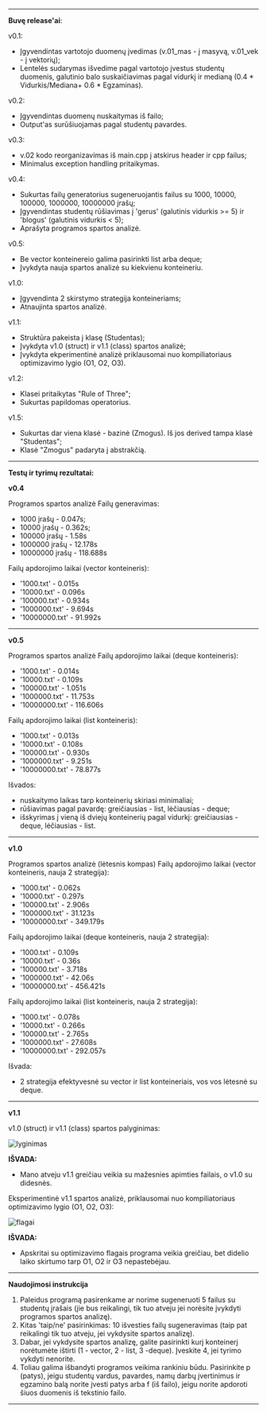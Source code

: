 -----------------------------------------------------------------------------------------------------------------------------------------------------------------------

**Buvę release'ai**:

v0.1:
- Įgyvendintas vartotojo duomenų įvedimas (v.01_mas - į masyvą, v.01_vek - į vektorių);
- Lentelės sudarymas išvedime pagal vartotojo įvestus studentų duomenis, galutinio balo suskaičiavimas pagal vidurkį ir medianą (0.4 * Vidurkis/Mediana+ 0.6 * Egzaminas).

v0.2:
- Įgyvendintas duomenų nuskaitymas iš failo;
- Output'as surūšiuojamas pagal studentų pavardes.

v0.3:
- v.02 kodo reorganizavimas iš main.cpp į atskirus header ir cpp failus;
- Minimalus exception handling pritaikymas.

v0.4:
- Sukurtas failų generatorius sugeneruojantis failus su 1000, 10000, 100000, 1000000, 10000000 įrašų;
- Įgyvendintas studentų rūšiavimas į 'gerus' (galutinis vidurkis >= 5) ir 'blogus' (galutinis vidurkis < 5);
- Aprašyta programos spartos analizė.

v0.5:
- Be vector konteinereio galima pasirinkti list arba deque;
- Įvykdyta nauja spartos analizė su kiekvienu konteineriu.

v1.0:
- Įgyvendinta 2 skirstymo strategija konteineriams;
- Atnaujinta spartos analizė.

v1.1:
- Struktūra pakeista į klasę (Studentas);
- Įvykdyta v1.0 (struct) ir v1.1 (class) spartos analizė;
- Įvykdyta ekperimentinė analizė priklausomai nuo kompiliatoriaus optimizavimo lygio (O1, O2, O3).

v1.2:
- Klasei pritaikytas "Rule of Three";
- Sukurtas papildomas operatorius.

v1.5:
- Sukurtas dar viena klasė - bazinė (Zmogus). Iš jos derived tampa klasė "Studentas";
- Klasė "Zmogus" padaryta į abstrakčią.

-----------------------------------------------------------------------------------------------------------------------------------------------------------------------

**Testų ir tyrimų rezultatai:**

**v0.4**

Programos spartos analizė
Failų generavimas:
- 1000 įrašų - 0.047s;
- 10000 įrašų - 0.362s;
- 100000 įrašų - 1.58s
- 1000000 įrašų - 12.178s
- 10000000 įrašų - 118.688s

Failų apdorojimo laikai (vector konteineris):
- '1000.txt' - 0.015s
- '10000.txt' - 0.096s
- '100000.txt' - 0.934s
- '1000000.txt' - 9.694s
- '10000000.txt' - 91.992s

-----------------------------------------------------------------------------------------------------------------------------------------------------------------------

**v0.5**

Programos spartos analizė
Failų apdorojimo laikai (deque konteineris):
- '1000.txt' - 0.014s
- '10000.txt' - 0.109s
- '100000.txt' - 1.051s
- '1000000.txt' - 11.753s
- '10000000.txt' - 116.606s

Failų apdorojimo laikai (list konteineris):
- '1000.txt' - 0.013s
- '10000.txt' - 0.108s
- '100000.txt' - 0.930s
- '1000000.txt' - 9.251s
- '10000000.txt' - 78.877s

Išvados:
- nuskaitymo laikas tarp konteinerių skiriasi minimaliai;
- rūšiavimas pagal pavardę: greičiausias - list, lėčiausias - deque;
- išskyrimas į vieną iš dviejų konteinerių pagal vidurkį: greičiausias - deque, lėčiausias - list.

-----------------------------------------------------------------------------------------------------------------------------------------------------------------------

**v1.0**

Programos spartos analizė (lėtesnis kompas)
Failų apdorojimo laikai (vector konteineris, nauja 2 strategija):
- '1000.txt' - 0.062s
- '10000.txt' - 0.297s
- '100000.txt' - 2.906s
- '1000000.txt' - 31.123s
- '10000000.txt' - 349.179s

Failų apdorojimo laikai (deque konteineris, nauja 2 strategija):
- '1000.txt' - 0.109s
- '10000.txt' - 0.36s
- '100000.txt' - 3.718s
- '1000000.txt' - 42.06s
- '10000000.txt' - 456.421s

Failų apdorojimo laikai (list konteineris, nauja 2 strategija):
- '1000.txt' - 0.078s
- '10000.txt' - 0.266s
- '100000.txt' - 2.765s
- '1000000.txt' - 27.608s
- '10000000.txt' - 292.057s

Išvada:
- 2 strategija efektyvesnė su vector ir list konteineriais, vos vos lėtesnė su deque.

-----------------------------------------------------------------------------------------------------------------------------------------------------------------------

**v1.1**

v1.0 (struct) ir v1.1 (class) spartos palyginimas:

![lyginimas](https://user-images.githubusercontent.com/100161683/172133303-524eecdb-39fe-490f-8113-54f2bc4441a8.png)

**IŠVADA:**
- Mano atveju v1.1 greičiau veikia su mažesnies apimties failais, o v1.0 su didesnės.

Eksperimentinė v1.1 spartos analizė, priklausomai nuo kompiliatoriaus optimizavimo lygio (O1, O2, O3):

![flagai](https://user-images.githubusercontent.com/100161683/172133562-c8729cbb-ea19-492b-915d-98abbea859f5.png)

**IŠVADA:**
- Apskritai su optimizavimo flagais programa veikia greičiau, bet didelio laiko skirtumo tarp O1, O2 ir O3 nepastebėjau.

-----------------------------------------------------------------------------------------------------------------------------------------------------------------------

**Naudojimosi instrukcija**

1. Paleidus programą pasirenkame ar norime sugeneruoti 5 failus su studentų įrašais (jie bus reikalingi, tik tuo atveju jei norėsite įvykdyti programos spartos analizę).
2. Kitas 'taip/ne' pasirinkimas: 10 išvesties failų sugeneravimas (taip pat reikalingi tik tuo atveju, jei vykdysite spartos analizę).
3. Dabar, jei vykdysite spartos analizę, galite pasirinkti kurį konteinerį norėtumėte ištirti (1 - vector, 2 - list, 3 -deque). Įveskite 4, jei tyrimo vykdyti nenorite.
4. Toliau galima išbandyti programos veikima rankiniu būdu. Pasirinkite p (patys), jeigu studentų vardus, pavardes, namų darbų įvertinimus ir egzamino balą norite įvesti patys arba f (iš failo), jeigu norite apdoroti šiuos duomenis iš tekstinio failo.

-----------------------------------------------------------------------------------------------------------------------------------------------------------------------
